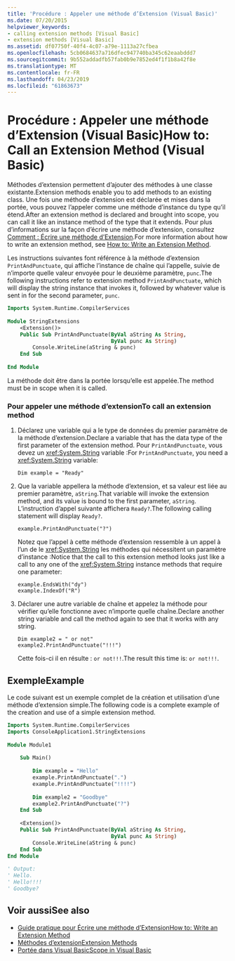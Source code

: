 ```yaml
---
title: 'Procédure : Appeler une méthode d’Extension (Visual Basic)'
ms.date: 07/20/2015
helpviewer_keywords:
- calling extension methods [Visual Basic]
- extension methods [Visual Basic]
ms.assetid: df07750f-40f4-4c07-a79e-1113a27cfbea
ms.openlocfilehash: 5cb0684637a716dfec947740ba345c62eaabddd7
ms.sourcegitcommit: 9b552addadfb57fab0b9e7852ed4f1f1b8a42f8e
ms.translationtype: MT
ms.contentlocale: fr-FR
ms.lasthandoff: 04/23/2019
ms.locfileid: "61863673"
---
```

# <a name="how-to-call-an-extension-method-visual-basic"></a><span data-ttu-id="985b8-102">Procédure : Appeler une méthode d’Extension (Visual Basic)</span><span class="sxs-lookup"><span data-stu-id="985b8-102">How to: Call an Extension Method (Visual Basic)</span></span>
<span data-ttu-id="985b8-103">Méthodes d’extension permettent d’ajouter des méthodes à une classe existante.</span><span class="sxs-lookup"><span data-stu-id="985b8-103">Extension methods enable you to add methods to an existing class.</span></span> <span data-ttu-id="985b8-104">Une fois une méthode d’extension est déclarée et mises dans la portée, vous pouvez l’appeler comme une méthode d’instance du type qu’il étend.</span><span class="sxs-lookup"><span data-stu-id="985b8-104">After an extension method is declared and brought into scope, you can call it like an instance method of the type that it extends.</span></span> <span data-ttu-id="985b8-105">Pour plus d’informations sur la façon d’écrire une méthode d’extension, consultez [Comment : Écrire une méthode d’Extension](./how-to-write-an-extension-method.md).</span><span class="sxs-lookup"><span data-stu-id="985b8-105">For more information about how to write an extension method, see [How to: Write an Extension Method](./how-to-write-an-extension-method.md).</span></span>  
  
 <span data-ttu-id="985b8-106">Les instructions suivantes font référence à la méthode d’extension `PrintAndPunctuate`, qui affiche l’instance de chaîne qui l’appelle, suivie de n’importe quelle valeur envoyée pour le deuxième paramètre, `punc`.</span><span class="sxs-lookup"><span data-stu-id="985b8-106">The following instructions refer to extension method `PrintAndPunctuate`, which will display the string instance that invokes it, followed by whatever value is sent in for the second parameter, `punc`.</span></span>  
  
```vb  
Imports System.Runtime.CompilerServices  
  
Module StringExtensions  
    <Extension()>   
    Public Sub PrintAndPunctuate(ByVal aString As String,   
                                 ByVal punc As String)  
        Console.WriteLine(aString & punc)  
    End Sub  
  
End Module  
```  
  
 <span data-ttu-id="985b8-107">La méthode doit être dans la portée lorsqu’elle est appelée.</span><span class="sxs-lookup"><span data-stu-id="985b8-107">The method must be in scope when it is called.</span></span>  
  
### <a name="to-call-an-extension-method"></a><span data-ttu-id="985b8-108">Pour appeler une méthode d’extension</span><span class="sxs-lookup"><span data-stu-id="985b8-108">To call an extension method</span></span>  
  
1. <span data-ttu-id="985b8-109">Déclarez une variable qui a le type de données du premier paramètre de la méthode d’extension.</span><span class="sxs-lookup"><span data-stu-id="985b8-109">Declare a variable that has the data type of the first parameter of the extension method.</span></span> <span data-ttu-id="985b8-110">Pour `PrintAndPunctuate`, vous devez un <xref:System.String> variable :</span><span class="sxs-lookup"><span data-stu-id="985b8-110">For `PrintAndPunctuate`, you need a <xref:System.String> variable:</span></span>  
  
    ```  
    Dim example = "Ready"  
    ```  
  
2. <span data-ttu-id="985b8-111">Que la variable appellera la méthode d’extension, et sa valeur est liée au premier paramètre, `aString`.</span><span class="sxs-lookup"><span data-stu-id="985b8-111">That variable will invoke the extension method, and its value is bound to the first parameter, `aString`.</span></span> <span data-ttu-id="985b8-112">L’instruction d’appel suivante affichera `Ready?`.</span><span class="sxs-lookup"><span data-stu-id="985b8-112">The following calling statement will display `Ready?`.</span></span>  
  
    ```  
    example.PrintAndPunctuate("?")  
    ```  
  
     <span data-ttu-id="985b8-113">Notez que l’appel à cette méthode d’extension ressemble à un appel à l’un de le <xref:System.String> les méthodes qui nécessitent un paramètre d’instance :</span><span class="sxs-lookup"><span data-stu-id="985b8-113">Notice that the call to this extension method looks just like a call to any one of the <xref:System.String> instance methods that require one parameter:</span></span>  
  
    ```  
    example.EndsWith("dy")  
    example.IndexOf("R")  
    ```  
  
3. <span data-ttu-id="985b8-114">Déclarer une autre variable de chaîne et appelez la méthode pour vérifier qu’elle fonctionne avec n’importe quelle chaîne.</span><span class="sxs-lookup"><span data-stu-id="985b8-114">Declare another string variable and call the method again to see that it works with any string.</span></span>  
  
    ```  
    Dim example2 = " or not"  
    example2.PrintAndPunctuate("!!!")  
    ```  
  
     <span data-ttu-id="985b8-115">Cette fois-ci il en résulte : `or not!!!`.</span><span class="sxs-lookup"><span data-stu-id="985b8-115">The result this time is: `or not!!!`.</span></span>  
  
## <a name="example"></a><span data-ttu-id="985b8-116">Exemple</span><span class="sxs-lookup"><span data-stu-id="985b8-116">Example</span></span>  
 <span data-ttu-id="985b8-117">Le code suivant est un exemple complet de la création et utilisation d’une méthode d’extension simple.</span><span class="sxs-lookup"><span data-stu-id="985b8-117">The following code is a complete example of the creation and use of a simple extension method.</span></span>  
  
```vb  
Imports System.Runtime.CompilerServices  
Imports ConsoleApplication1.StringExtensions  
  
Module Module1  
  
    Sub Main()  
  
        Dim example = "Hello"  
        example.PrintAndPunctuate(".")  
        example.PrintAndPunctuate("!!!!")  
  
        Dim example2 = "Goodbye"  
        example2.PrintAndPunctuate("?")  
    End Sub  
  
    <Extension()>   
    Public Sub PrintAndPunctuate(ByVal aString As String,   
                                 ByVal punc As String)  
        Console.WriteLine(aString & punc)  
    End Sub  
End Module  
  
' Output:  
' Hello.  
' Hello!!!!  
' Goodbye?  
```  
  
## <a name="see-also"></a><span data-ttu-id="985b8-118">Voir aussi</span><span class="sxs-lookup"><span data-stu-id="985b8-118">See also</span></span>

- [<span data-ttu-id="985b8-119">Guide pratique pour Écrire une méthode d’Extension</span><span class="sxs-lookup"><span data-stu-id="985b8-119">How to: Write an Extension Method</span></span>](./how-to-write-an-extension-method.md)
- [<span data-ttu-id="985b8-120">Méthodes d’extension</span><span class="sxs-lookup"><span data-stu-id="985b8-120">Extension Methods</span></span>](./extension-methods.md)
- [<span data-ttu-id="985b8-121">Portée dans Visual Basic</span><span class="sxs-lookup"><span data-stu-id="985b8-121">Scope in Visual Basic</span></span>](../../../../visual-basic/programming-guide/language-features/declared-elements/scope.md)

